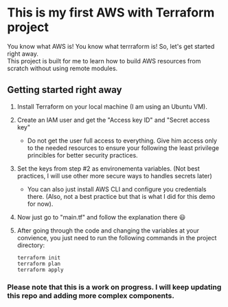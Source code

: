 # This is my first AWS with Terraform project

You know what AWS is! You know what terrraform is! So, let's get started right away.\
This project is built for me to learn how to build AWS resources from scratch without using remote modules.

## Getting started right away

1. Install Terraform on your local machine (I am using an Ubuntu VM).

2. Create an IAM user and get the "Access key ID" and "Secret access key"
    * Do not get the user full access to everything. Give him access only to the needed resources to ensure your following the least privilege princibles for better security practices.

3. Set the keys from step #2 as environementa variables. (Not best practices, I will use other more secure ways to handles secrets later)
    * You can also just install AWS CLI and configure you credentials there. (Also, not a best practice but that is what I did for this demo for now).

4. Now just go to "main.tf" and follow the explanation there :smiley:

5. After going through the code and changing the variables at your convience, you just need to run the following commands in the project directory:

    ```shell
    terraform init
    terraform plan
    terraform apply
    ```

### Please note that this is a work on progress. I will keep updating this repo and adding more complex components.